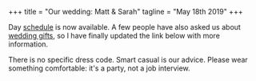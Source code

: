 +++
title = "Our wedding: Matt & Sarah"
tagline = "May 18th 2019"
+++

Day [schedule](/schedule) is now available. A few people have also asked us about [wedding gifts](/gifts), so I have finally updated the link below with more information.

There is no specific dress code. Smart casual is our advice. Please wear something comfortable: it's a party, not a job interview.
